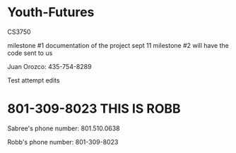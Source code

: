 # Youth-Futures
CS3750

milestone #1	documentation of the project	sept 11
milestone #2	will have the code sent to us

Juan Orozco: 435-754-8289

Test attempt edits

801-309-8023 THIS IS ROBB
=======
Sabree's phone number: 801.510.0638

Robb's phone number: 801-309-8023
